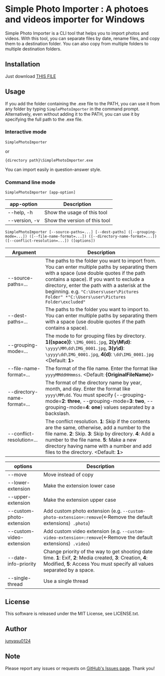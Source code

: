 ﻿# Simple Photo Importer : A photoes and videos importer for Windows

Simple Photo Importer is a CLI tool that helps you to import photos and videos. With this tool, you can separate files by date, rename files, and copy them to a destination folder. You can also copy from multiple folders to multiple destination folders.

## Installation
Just download [THIS FILE](https://github.com/junyasu0124/simple-photo-importer/blob/master/SimplePhotoImporter/Exe/SimplePhotoImporter.exe)

## Usage

If you add the folder containing the .exe file to the PATH, you can use it from any folder by typing `SimplePhotoImporter` in the command prompt. Alternatively, even without adding it to the PATH, you can use it by specifying the full path to the .exe file.

### Interactive mode

```
SimplePhotoImporter
```
or
```
{directory path}\SimplePhotoImporter.exe
```
You can import easily in question-answer style.


### Command line mode

```
SimplePhotoImporter [app-option]
```

| app-option | Description |
| --- | --- |
| --help, -h | Show the usage of this tool |
| --version, -v | Show the version of this tool |

```
SimplePhotoImporter [--source-paths=...] [--dest-paths] ([--grouping-mode=...]) ([--file-name-format=...]) ([--directory-name-format=...]) ([--conflict-resolution=...]) ([options])
```

| Argument | Description |
| --- | --- |
| --source-paths=... | The paths to the folder you want to import from. You can enter multiple paths by separating them with a space (use double quotes if the path contains a space). If you want to exclude a directory, enter the path with a asterisk at the beginning. e.g. `"C:\Users\user\Pictures Folder" *"C:\Users\user\Pictures Folder\excluded"` |
| --dest-paths=... | The paths to the folder you want to import to. You can enter multiple paths by separating them with a space (use double quotes if the path contains a space). |
| --grouping-mode=... | The mode to for grouping files by directory. **1(\{space\})**: `\IMG_0001.jpg`, **2(y\\M\\d)**: `\yyyy\MM\dd\IMG_0001.jpg`, **3(y\\d)**: `\yyyy\dd\IMG_0001.jpg`, **4(d)**: `\dd\IMG_0001.jpg`  <Default: **1**> |
| --file-name-format=... | The format of the file name. Enter the format like `yyyyMMddHHmmss`. <Default: **\{OriginalFileName\}**> |
| --directory-name-format=... | The format of the directory name by year, month, and day. Enter the format like `yyyy\MM\dd`. You must specify {--grouping-mode=**2**: **three**, --grouping-mode=**3**: **two**, --grouping-mode=**4**: **one**} values separated by a backslash. |
| --conflict-resolution=... | The conflict resolution. **1**: Skip if the contents are the same, otherwise, add a number to the file name. **2**: Skip. **3**: Skip by directory. **4**: Add a number to the file name. **5**: Make a new directory having name with a number and add files to the directory. <Default\: **1**> |

| options | Description |
| --- | --- |
| --move | Move instead of copy |
| --lower-extension | Make the extension lower case |
| --upper-extension | Make the extension upper case |
| --custom-photo-extension | Add custom photo extension (e.g. `--custom-photo-extension=:remove`(<-Remove the default extensions)` .photo`) |
| --custom-video-extension | Add custom video extension (e.g. `--custom-video-extension=:remove`(<-Remove the default extensions)` .video`) |
| --date-info-priority | Change priority of the way to get shooting date time. **1**: Exif, **2**: Media created, **3**: Creation, **4**: Modified, **5**: Access  You must specify all values separated by a space. |
| --single-thread | Use a single thread |

## License

This software is released under the MIT License, see LICENSE.txt.

## Author

[junyasu0124](https://github.com/junyasu0124)

## Note

Please report any issues or requests on [GitHub's Issues page](https://github.com/junyasu0124/simple-photo-importer/issues). Thank you!
